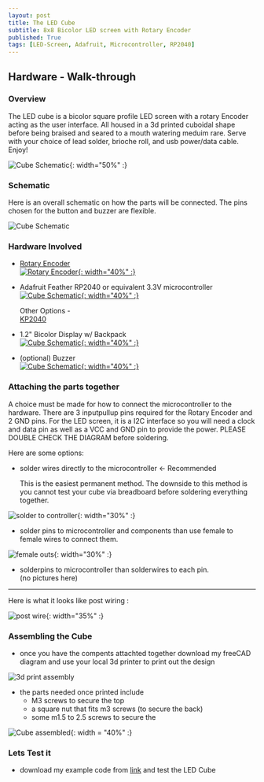 ```yaml
---
layout: post
title: The LED Cube
subtitle: 8x8 Bicolor LED screen with Rotary Encoder
published: True
tags: [LED-Screen, Adafruit, Microcontroller, RP2040]
---
```

## Hardware - Walk-through

### Overview 
The LED cube is a bicolor square profile LED screen with a rotary Encoder acting as the user interface. All housed in a 3d printed cuboidal shape before being braised and seared to a mouth watering meduim rare. Serve with your choice of lead solder, brioche roll, and usb power/data cable. Enjoy!

![Cube Schematic](https://github.com/hbchaney/hbchaney.github.io/blob/master/assets/img/LED_cube/Cube_front.jpg?raw=true){: width="50%" :}

### Schematic 
Here is an overall schematic on how the parts will be connected. The pins chosen for the button and buzzer are flexible. 

![Cube Schematic](https://github.com/hbchaney/hbchaney.github.io/blob/master/assets/img/LED_cube/Schematic.png?raw=true)


### Hardware Involved 

- [Rotary Encoder](https://www.adafruit.com/product/377)  
	[![Rotary Encoder](https://github.com/hbchaney/hbchaney.github.io/blob/master/assets/img/LED_cube/Rotary_Encoder.jpg?raw=true){: width="40%" :}](https://www.adafruit.com/product/377) 
    
- Adafruit Feather RP2040 or equivalent 3.3V microcontroller
	[![Cube Schematic](https://github.com/hbchaney/hbchaney.github.io/blob/master/assets/img/LED_cube/rp2040.jpg?raw=true){: width="40%" :}](https://www.adafruit.com/product/4884)
    
    Other Options -   
    [KP2040](https://www.adafruit.com/product/5302)
    
- 1.2" Bicolor Display w/ Backpack  
	[![Cube Schematic](https://github.com/hbchaney/hbchaney.github.io/blob/master/assets/img/LED_cube/Bicolor_LED.jpg?raw=true){: width="40%" :}](https://www.adafruit.com/product/902)
    
- (optional) Buzzer  
	[![Cube Schematic](https://github.com/hbchaney/hbchaney.github.io/blob/master/assets/img/LED_cube/buzzer.jpg?raw=true){: width="40%" :}](https://www.adafruit.com/product/1536)
	

### Attaching the parts together 

A choice must be made for how to connect the microcontroller to the hardware. There are 3 inputpullup pins required for the Rotary Encoder and 2 GND pins. For the LED screen, it is a I2C interface so you will need a clock and data pin as well as a VCC and GND pin to provide the power. PLEASE DOUBLE CHECK THE DIAGRAM before soldering. 

Here are some options:  

- solder wires directly to the microcontroller  <- Recommended
  
	This is the easiest permanent method. The downside to this method is you cannot test your cube via breadboard before soldering everything together.

![solder to controller](https://github.com/hbchaney/hbchaney.github.io/blob/master/assets/img/LED_cube/solder_to_micro.jpg?raw=true){: width="30%" :}

- solder pins to microcontroller and components than use female to female wires to connect them.

![female outs](https://github.com/hbchaney/hbchaney.github.io/blob/master/assets/img/LED_cube/female_wire.jpg?raw=true){: width="30%" :}

- solderpins to microcontroller than solderwires to each pin.  
(no pictures here)
---

Here is what it looks like post wiring : 

![post wire](https://github.com/hbchaney/hbchaney.github.io/blob/master/assets/img/LED_cube/wired_up.jpg?raw=true){: width="35%" :}

### Assembling the Cube 

- once you have the compents attachted together download my freeCAD diagram and use your local 3d printer to print out the design 

![3d print assembly](https://github.com/hbchaney/hbchaney.github.io/blob/master/assets/img/LED_cube/STLs_shown.PNG?raw=true)


- the parts needed once printed include  
	- M3 screws to secure the top 
	- a square nut that fits m3 screws (to secure the back) 
	- some m1.5 to 2.5 screws to secure the 


![Cube assembled](https://github.com/hbchaney/hbchaney.github.io/blob/master/assets/img/LED_cube/inside_cube.jpg?raw=true){: width = "40%" :}

### Lets Test it

- download my example code from [link](https://github.com/hbchaney/8x8-LED-Libraries) and test the LED Cube